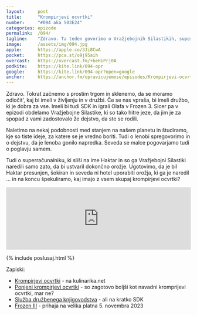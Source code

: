 ```yaml
---
layout: 	post
title:  	"Krompirjevi ocvrtki"
number: 	"#094 aka S03E24"
categories:	epizode
permalink:	/094/
tagline: 	"Zdravo. Ta teden govorimo o Vražjebojnih Silastikih, superračunalniku po imenu Haktar in krompirju. In še čem. Ter krompirjevih ocvrtkih."
image:		/assets/img/094.jpg
apple:		https://apple.co/3Ji8CwA
pocket:		https://pca.st/o9j95aih
overcast:	https://overcast.fm/+beHiPrj0A
podkite:	https://kite.link/094-opr
google:		https://kite.link/094-opr?open=google
anchor:		https://anchor.fm/opravicujemose/episodes/Krompirjevi-ocvrtki-e1flsfm
---
```


Zdravo. Tokrat začnemo s prostim trgom in sklenemo, da se moramo odločit', kaj bi imeli v življenju in v družbi. Če se nas vpraša, bi imeli družbo, ki je dobra za vse. Imeli bi tudi SDK in igrali Olafa v Frozen 3. Sicer pa v epizodi obdelamo Vražjebojne Silastike, ki so tako hitre jeze, da jim je za spopad z vami zadostovalo že dejstvo, da ste se rodili. 

Naletimo na nekaj podobnosti med stanjem na našem planetu in študiramo, kje so tiste ideje, za katere se je vredno boriti. Tudi o lenobi spregovorimo in o dejstvu, da je lenoba gonilo napredka. Seveda se malce pogovarjamo tudi o poglavju samem. 

Tudi o superračunalniku, ki sliši na ime Haktar in so ga Vražjebojni Silastiki naredili samo zato, da bi ustvaril dokončno orožje. Ugotovimo, da je bil Haktar presunjen, šokiran in seveda ni hotel uporabiti orožja, ki ga je naredil ... in na koncu špekuliramo, kaj imajo z vsem skupaj krompirjevi ocvrtki? 

<iframe src="https://www.listennotes.com/podcasts/opravičujemo-se-za/krompirjevi-ocvrtki-zrGBNJ1Z2ny/embed/" height="170px" width="100%" style="width: 1px; min-width: 100%;" loading="lazy" frameborder="0" scrolling="no"></iframe>

{% include poslusaj.html %}

Zapiski:
- [Krompirjevi ocvrtki](https://www.kulinarika.net/recepti/priloge/krompir/krompirjevi-ocvrtki/4241/) - na kulinarika.net
- [Ponjeni krompirjevi ocvrtki](https://www.mojirecepti.com/recept/polnjeni-krompirjevi-ocvrtki.html) - so zagotovo boljši kot navadni kromprijevi ocvrtki, mar ne?
- [Služba družbenega knjigovodstva](https://sl.wikipedia.org/wiki/Slu%C5%BEba_dru%C5%BEbenega_knjigovodstva) - ali na kratko SDK
- [Frozen III](https://disneyfanon.fandom.com/wiki/Frozen_III) - prihaja na velika platna 5. novembra 2023 
